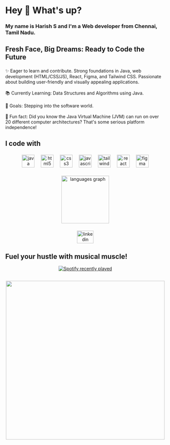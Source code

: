<h1 align="left">Hey 👋 What's up?</h1>

###

<h3 align="left">My name is Harish S and I'm a Web developer from Chennai, Tamil Nadu.</h3>

###

<h2 align="left">Fresh Face, Big Dreams: Ready to Code the Future</h2>

###

<p align="left">✨ Eager to learn and contribute. Strong foundations in Java, web development (HTML/CSS/JS), React, Figma, and Tailwind CSS. Passionate about building user-friendly and visually appealing applications.<br><br>📚 Currently Learning: Data Structures and Algorithms using Java.<br><br>🎯 Goals: Stepping into the software world.<br><br>🎲 Fun fact: Did you know the Java Virtual Machine (JVM) can run on over 20 different computer architectures? That's some serious platform independence!</p>

###

<h2 align="left">I code with</h2>

###

<div align="center">
  <img src="https://cdn.jsdelivr.net/gh/devicons/devicon/icons/java/java-original.svg" height="40" alt="java logo"  />
  <img width="12" />
  <img src="https://cdn.jsdelivr.net/gh/devicons/devicon/icons/html5/html5-original.svg" height="40" alt="html5 logo"  />
  <img width="12" />
  <img src="https://cdn.jsdelivr.net/gh/devicons/devicon/icons/css3/css3-original.svg" height="40" alt="css3 logo"  />
  <img width="12" />
  <img src="https://cdn.jsdelivr.net/gh/devicons/devicon/icons/javascript/javascript-original.svg" height="40" alt="javascript logo"  />
  <img width="12" />
  <img src="https://cdn.jsdelivr.net/gh/devicons/devicon/icons/tailwindcss/tailwindcss-original-wordmark.svg" height="40" alt="tailwindcss logo"  />
  <img width="12" />
  <img src="https://cdn.jsdelivr.net/gh/devicons/devicon/icons/react/react-original.svg" height="40" alt="react logo"  />
  <img width="12" />
  <img src="https://cdn.jsdelivr.net/gh/devicons/devicon/icons/figma/figma-original.svg" height="40" alt="figma logo"  />
</div>

###


<div align="center">
  <img src="https://github-readme-stats.vercel.app/api/top-langs?username=harish379&locale=en&hide_title=false&layout=compact&card_width=320&langs_count=6&theme=github_dark&hide_border=false&order=2&custom_title=Most%20Languages%20Used" height="150" alt="languages graph"  />
</div>

###

<div align="center">
  <a href="https://www.linkedin.com/in/harish379" target="_blank">
    <img src="https://raw.githubusercontent.com/maurodesouza/profile-readme-generator/master/src/assets/icons/social/linkedin/default.svg" width="52" height="40" alt="linkedin logo"  />
  </a>
</div>

###

<h2 align="left">Fuel your hustle with musical muscle!</h2>

<div align="center">
  <a href="https://open.spotify.com/user/313bq3ab23w4mm2lzqnrso3zhw2e">
    <img src="https://spotify-recently-played-readme.vercel.app/api?user=313bq3ab23w4mm2lzqnrso3zhw2e&count=1" alt="Spotify recently played"  />
  </a>
</div>

<h2></h2>

<div align="center">
<img src="https://github.com/Anmol-Baranwal/Cool-GIFs-For-GitHub/assets/74038190/ff1b5f32-9420-4dde-b2b9-ed2c0aa17459" width="500">
</div>

###
